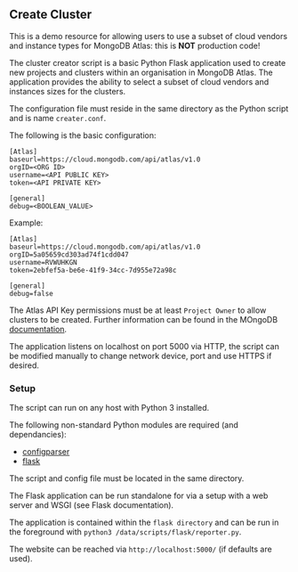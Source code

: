 ## Create Cluster

This is a demo resource for allowing users to use a subset of cloud vendors and instance types for MongoDB Atlas: this is **NOT** production code!

The cluster creator script is a basic Python Flask application used to create new projects and clusters within an organisation in MongoDB Atlas. The application provides the ability to select a subset of cloud vendors and instances sizes for the clusters.

The configuration file must reside in the same directory as the Python script and is name `creater.conf`.

The following is the basic configuration:

```shell
[Atlas]
baseurl=https://cloud.mongodb.com/api/atlas/v1.0
orgID=<ORG ID>
username=<API PUBLIC KEY>
token=<API PRIVATE KEY>

[general]
debug=<BOOLEAN_VALUE>
```

Example:

```shell
[Atlas]
baseurl=https://cloud.mongodb.com/api/atlas/v1.0
orgID=5a05659cd303ad74f1cdd047
username=RVWUHKGN
token=2ebfef5a-be6e-41f9-34cc-7d955e72a98c

[general]
debug=false
```
The Atlas API Key permissions must be at least `Project Owner` to allow clusters to be created. Further information can be found in the MOngoDB [documentation](https://docs.atlas.mongodb.com/configure-api-access).

The application listens on localhost on port 5000 via HTTP, the script can be modified manually to change network device, port and use HTTPS if desired.

### Setup

The script can run on any host with Python 3 installed.

The following non-standard Python modules are required (and dependancies):

* [configparser](https://pypi.org/project/configparser/)
* [flask](https://pypi.org/project/Flask/)

The script and config file must be located in the same directory.

The Flask application can be run standalone for via a setup with a web server and WSGI (see Flask documentation).

The application is contained within the `flask directory` and can be run in the foreground with `python3 /data/scripts/flask/reporter.py`.

The website can be reached via `http://localhost:5000/` (if defaults are used).
